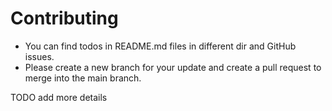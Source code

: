 # Contributing

- You can find todos in README.md files in different dir and GitHub issues.
- Please create a new branch for your update and create a pull request to merge into the main branch.

TODO add more details
